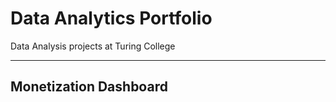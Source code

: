# Data Analytics Portfolio
Data Analysis projects at Turing College

___________________________________________________________________________________

## Monetization Dashboard
